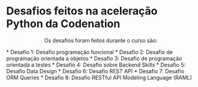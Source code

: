 # Desafios feitos na aceleração Python da Codenation

<p align="center">Os desafios foram feitos durante o curso são:</p>
<!--ts-->
   * Desafio 1: Desafio programação funcional
   * Desafio 2: Desafio de programação orientada a objetos
   * Desafio 3: Desafio de programação orientada a testes
   * Desafio 4: Desafio sobre Backend Skills
   * Desafio 5: Desafio Data Design
   * Desafio 6: Desafio REST API
   * Desafio 7: Desafio ORM Queries
   * Desafio 8: Desafio RESTful API Modeling Language (RAML)     
<!--te-->
